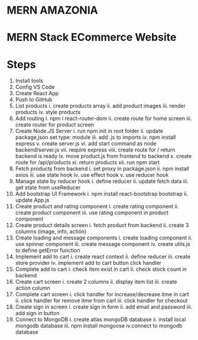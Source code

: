 # MERN AMAZONIA

# MERN Stack ECommerce Website

# Steps

1. Install tools
2. Config VS Code
3. Create React App
4. Push to GitHub
5. List products
   i. create products array
   ii. add product images
   iii. render products
   iv. style products
6. Add routing
   i. npm i react-router-dom
   ii. create route for home screen
   iii. create router for product screen
7. Create Node.JS Server
   i. run npm init in root folder
   ii. update package,json set type: module
   iii. add .js to imports
   iv. npm install express
   v. create server.js
   vi. add start command as node backend/server.js
   vii. require express
   viii. create route for / return backend is ready
   ix. move product.js from frontend to backend
   x. create route for /api/products
   xi. return products
   xii. run npm start
8. Fetch products from backend
   i. set proxy in package.json
   ii. npm install axios
   iii. use state hook
   iv. use effect hook
   v. use reducer hook
9. Manage state by reducer hook
   i. define reducer
   ii. update fetch data
   iii. get state from useReducer
10. Add bootstrap UI Framework
    i. npm install react-bootstrap bootstrap
    ii. update App.js
11. Create product and rating component
    i. create rating component
    ii. create product component
    iii. use rating component in product component
12. Create product details screen
    i. fetch product from backend
    ii. create 3 columns (image, info, action)
13. Create loading and message components
    i. create loading component
    ii. use spinner component
    iii. create message component
    iv. create utils.js to define getError function
14. Implement add to cart
    i. create react context
    ii. define reducer
    iii. create store provider
    iv. implement add to cart button click handler
15. Complete add to cart
    i. check item exist in cart
    ii. check stock count in backend
16. Create cart screen
    i. create 2 columns
    ii. display item list
    iii. create action column
17. Complete cart screen
    i. click handler for increase/decrease itme in cart
    ii. click handler for remove itme from cart
    iii. click handler for checkout
18. Create sign in screen
    i. create sign in form
    ii. add email and password
    iii. add sign in button
19. Connect to MongoDB
    i. create atlas mongoDB database
    ii. install local mongodb database
    iii. npm install mongoose
    iv.connect to mongodb database

